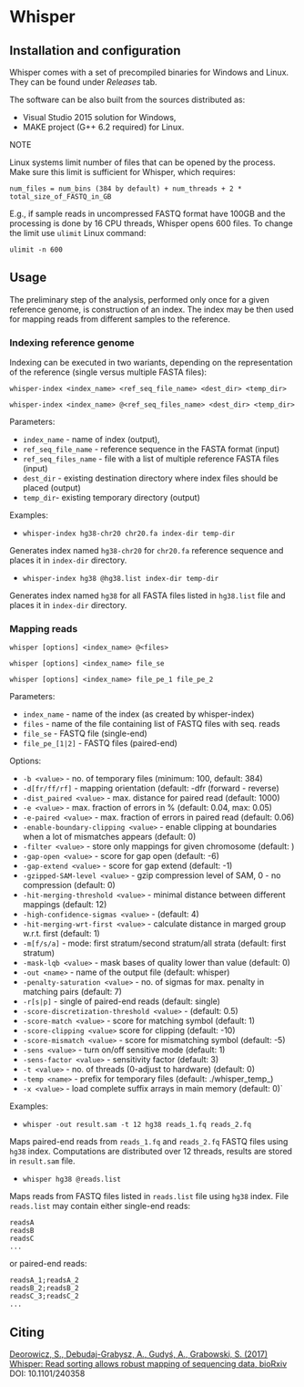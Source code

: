 # Whisper

## Installation and configuration

Whisper comes with a set of precompiled binaries for Windows and Linux. They can be found under *Releases* tab.

The software can be also built from the sources distributed as:
* Visual Studio 2015 solution for Windows,
* MAKE project (G++ 6.2 required) for Linux.

NOTE

Linux systems limit number of files that can be opened by the process. Make sure this limit is sufficient for Whisper, which requires:

`num_files = num_bins (384 by default) + num_threads + 2 * total_size_of_FASTQ_in_GB` 

E.g., if sample reads in uncompressed FASTQ format have 100GB and the processing is done by 16 CPU threads, Whisper opens 600 files. To change the limit use `ulimit` Linux command:

`ulimit -n 600`

## Usage

The preliminary step of the analysis, performed only once for a given reference genome, is construction of an index. The index may be then used for mapping reads from different samples to the reference. 

### Indexing reference genome

Indexing can be executed in two wariants, depending on the representation of the reference (single versus multiple FASTA files):

`whisper-index <index_name> <ref_seq_file_name> <dest_dir> <temp_dir>`

`whisper-index <index_name> @<ref_seq_files_name> <dest_dir> <temp_dir>`

Parameters:

* `index_name` - name of index (output),
* `ref_seq_file_name` - reference sequence in the FASTA format (input)
* `ref_seq_files_name` - file with a list of multiple reference FASTA files (input)
* `dest_dir` - existing destination directory where index files should be placed (output)
* `temp_dir`- existing temporary directory (output)

Examples: 
* `whisper-index hg38-chr20 chr20.fa index-dir temp-dir` 

Generates index named `hg38-chr20` for `chr20.fa` reference sequence and places it in `index-dir` directory.

* `whisper-index hg38 @hg38.list index-dir temp-dir` 

Generates index named `hg38` for all FASTA files listed in `hg38.list` file and places it in `index-dir` directory.

### Mapping reads

   `whisper [options] <index_name> @<files>`
   
   `whisper [options] <index_name> file_se`
   
   `whisper [options] <index_name> file_pe_1 file_pe_2`
   
Parameters:
 
 * `index_name`   - name of the index (as created by whisper-index)
 * `files`        - name of the file containing list of FASTQ files with seq. reads
 * `file_se`      - FASTQ file (single-end)
 * `file_pe_[1|2]` - FASTQ files (paired-end)
 
Options:

 * `-b <value>` - no. of temporary files (minimum: 100, default: 384)
 * `-d[fr/ff/rf]` - mapping orientation (default: -dfr (forward - reverse)
 * `-dist_paired <value>` - max. distance for paired read (default: 1000)
 * `-e <value>` - max. fraction of errors in % (default: 0.04, max: 0.05)
 * `-e-paired <value>` - max. fraction of errors in paired read (default: 0.06)
 * `-enable-boundary-clipping <value>` - enable clipping at boundaries when a lot of mismatches appears (default: 0)
 * `-filter <value>` - store only mappings for given chromosome (default: )
 * `-gap-open <value>` - score for gap open (default: -6)
 * `-gap-extend <value>` - score for gap extend (default: -1)
 * `-gzipped-SAM-level <value>` - gzip compression level of SAM, 0 - no compression (default: 0)
 * `-hit-merging-threshold <value>` - minimal distance between different mappings (default: 12)
 * `-high-confidence-sigmas <value>` - (default: 4)
 * `-hit-merging-wrt-first <value>` - calculate distance in marged group w.r.t. first (default: 1)
 * `-m[f/s/a]` - mode: first stratum/second stratum/all strata (default: first stratum)
 * `-mask-lqb <value>` - mask bases of quality lower than value (default: 0)
 * `-out <name>` - name of the output file (default: whisper)
 * `-penalty-saturation <value>` - no. of sigmas for max. penalty in matching pairs (default: 7)
 * `-r[s|p]` - single of paired-end reads (default: single)
 * `-score-discretization-threshold <value>` - (default: 0.5)
 * `-score-match <value>` - score for matching symbol (default: 1)
 * `-score-clipping <value>` score for clipping (default: -10)
 * `-score-mismatch <value>` - score for mismatching symbol (default: -5)
 * `-sens <value>` - turn on/off sensitive mode (default: 1)
 * `-sens-factor <value>` - sensitivity factor (default: 3)
 * `-t <value>` - no. of threads (0-adjust to hardware) (default: 0)
 * `-temp <name>` - prefix for temporary files (default: ./whisper_temp_)
 * `-x <value>` - load complete suffix arrays in main memory (default: 0)`
  
  
Examples:

* `whisper -out result.sam -t 12 hg38 reads_1.fq reads_2.fq`

Maps paired-end reads from `reads_1.fq` and `reads_2.fq` FASTQ files using `hg38` index. Computations are distributed over 12 threads,  results are stored in `result.sam` file.

* `whisper hg38 @reads.list`

Maps reads from FASTQ files listed in `reads.list` file using `hg38` index. File `reads.list` may contain either single-end reads:

```
readsA
readsB
readsC
...
```

or paired-end reads:
```
readsA_1;readsA_2
readsB_2;readsB_2
readsC_3;readsC_2
...
```


## Citing

[Deorowicz, S., Debudaj-Grabysz, A., Gudyś, A., Grabowski, S. (2017) Whisper: Read sorting allows robust mapping of sequencing data, bioRxiv](https://www.biorxiv.org/content/early/2017/12/28/240358) DOI: 10.1101/240358  



 
